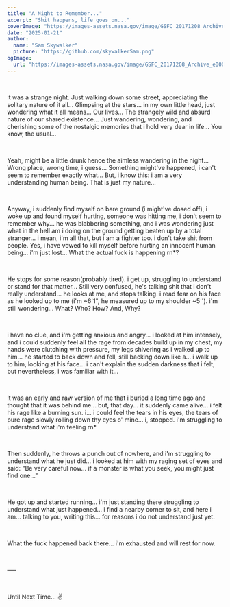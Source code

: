 ```yaml
---
title: "A Night to Remember..."
excerpt: "Shit happens, life goes on..."
coverImage: "https://images-assets.nasa.gov/image/GSFC_20171208_Archive_e000536/GSFC_20171208_Archive_e000536~orig.jpg"
date: "2025-01-21"
author:
  name: "Sam Skywalker"
  picture: "https://github.com/skywalkerSam.png"
ogImage:
  url: "https://images-assets.nasa.gov/image/GSFC_20171208_Archive_e000536/GSFC_20171208_Archive_e000536~orig.jpg"
---
```


&nbsp;

it was a strange night. Just walking down some street, appreciating the solitary nature of it all... Glimpsing at the stars... in my own little head, just wondering what it all means... Our lives... The strangely wild and absurd nature of our shared existence... Just wandering, wondering, and cherishing some of the nostalgic memories that i hold very dear in life... You know, the usual...

&nbsp;

Yeah, might be a little drunk hence the aimless wandering in the night... Wrong place, wrong time, i guess... Something might've happened, i can't seem to remember exactly what... But, i know this: i am a very understanding human being. That is just my nature...

&nbsp;

Anyway, i suddenly find myself on bare ground (i might've dosed off), i woke up and found myself hurting, someone was hitting me, i don't seem to remember why... he was blabbering something, and i was wondering just what in the hell am i doing on the ground getting beaten up by a total stranger... i mean, i'm all that, but i am a fighter too. i don't take shit from people. Yes, i have vowed to kill myself before hurting an innocent human being... i'm just lost... What the actual fuck is happening rn*?

&nbsp;

He stops for some reason(probably tired). i get up, struggling to understand or stand for that matter... Still very confused, he's talking shit that i don't really understand... he looks at me, and stops talking. i read fear on his face as he looked up to me (i'm ~6'1", he measured up to my shoulder ~5''). i'm still wondering... What? Who? How? And, Why?

&nbsp;

i have no clue, and i'm getting anxious and angry... i looked at him intensely, and i could suddenly feel all the rage from decades build up in my chest, my hands were clutching with pressure, my legs shivering as i walked up to him... he started to back down and fell, still backing down like a... i walk up to him, looking at his face... i can't explain the sudden darkness that i felt, but nevertheless, i was familiar with it...

&nbsp;

it was an early and raw version of me that i buried a long time ago and thought that it was behind me... but, that day... it suddenly came alive... i felt his rage like a burning sun. i... i could feel the tears in his eyes, the tears of pure rage slowly rolling down thy eyes o' mine... i, stopped. i'm struggling to understand what i'm feeling rn*

&nbsp;

Then suddenly, he throws a punch out of nowhere, and i'm struggling to understand what he just did... i looked at him with my raging set of eyes and said: "Be very careful now... if a monster is what you seek, you might just find one..."

&nbsp;

He got up and started running... i'm just standing there struggling to understand what just happened... i find a nearby corner to sit, and here i am... talking to you, writing this... for reasons i do not understand just yet.

&nbsp;

What the fuck happened back there... i'm exhausted and will rest for now.

&nbsp;

–––

&nbsp;

Until Next Time... ✌️

&nbsp;
